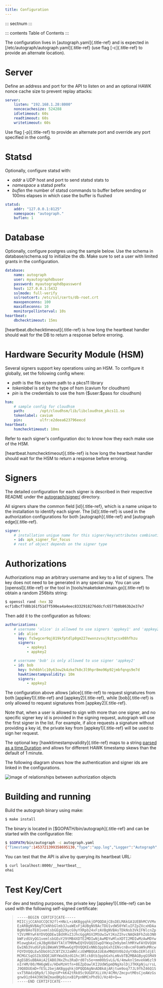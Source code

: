 ```yaml
---
title: Configuration
---
```


::: sectnum
:::

::: contents
Table of Contents
:::

The configuration lives in [autograph.yaml]{.title-ref} and is expected
in [/etc/autograph/autograph.yaml]{.title-ref} (use flag
[-c]{.title-ref} to provide an alternate location).

# Server

Define an address and port for the API to listen on and an optional HAWK
nonce cache size to prevent replay attacks:

``` yaml
server:
    listen: "192.168.1.28:8000"
    noncecachesize: 524288
    idletimeout: 60s
    readtimeout: 60s
    writetimeout: 60s
```

Use flag [-p]{.title-ref} to provide an alternate port and override any
port specified in the config.

# Statsd

Optionally, configure statsd with:

-   *addr* a UDP host and port to send statsd stats to
-   *namespace* a statsd prefix
-   *buflen* the number of statsd commands to buffer before sending or
    100ms elapses in which case the buffer is flushed

``` yaml
statsd:
    addr: "127.0.0.1:8125"
    namespace: "autograph."
    buflen: 1
```

# Database

Optionally, configure postgres using the sample below. Use the schema in
database/schema.sql to initialize the db. Make sure to set a user with
limited grants in the configuration.

``` yaml
database:
    name: autograph
    user: myautographdbuser
    password: myautographdbpassword
    host: 127.0.0.1:5432
    sslmode: full-verify
    sslrootcert: /etc/ssl/certs/db-root.crt
    maxopenconns: 100
    maxidleconns: 10
    monitorpollinterval: 10s
heartbeat:
    dbchecktimeout: 15ms
```

[heartbeat.dbchecktimeout]{.title-ref} is how long the heartbeat handler
should wait for the DB to return a response before erroring.

# Hardware Security Module (HSM)

Several signers support key operations using an HSM. To configure it
globally, set the following config where:

-   *path* is the file system path to a pkcs11 library
-   *tokenlabel* is set by the type of hsm (cavium for cloudhsm)
-   *pin* is the credentials to use the hsm (\$user:\$pass for cloudhsm)

``` yaml
hsm:
    # sample config for cloudhsm
    path:       /opt/cloudhsm/lib/libcloudhsm_pkcs11.so
    tokenlabel: cavium
    pin:        ulfr:e2deea623796eecd
heartbeat:
    hsmchecktimeout: 10ms
```

Refer to each signer\'s configuration doc to know how they each make use
of the HSM.

[heartbeat.hsmchecktimeout]{.title-ref} is how long the heartbeat
handler should wait for the HSM to return a response before erroring.

# Signers

The detailed configuration for each signer is described in their
respective README under the
[autograph/signer/](https://github.com/mozilla-services/autograph/tree/main/signer)
directory.

All signers share the common field [id]{.title-ref}, which is a name
unique to the installation to identify each signer. The [id]{.title-ref}
is used in the authorization configurations for both
[autograph]{.title-ref} and [autograph edge]{.title-ref}.

``` yaml
signer:
    # installation unigue name for this signer/key/attributes combination
    - id: apk_signer_for_focus
    # rest of object depends on the signer type
```

# Authorizations

Authorizations map an arbitrary username and key to a list of signers.
The key does not need to be generated in any special way. You can use
[openssl]{.title-ref} or the tool in
[tools/maketoken/main.go]{.title-ref} to obtain a random 256bits string:

``` bash
$ openssl rand -hex 32
ecf1dbcf7d8b161f51d7f590ea4a4eec8332918276ddcfc657fb0b863b2e37e7
```

Then add it to the configuration as follows:

``` yaml
authorizations:
    # username 'alice' is allowed to use signers 'appkey1' and 'appkey2'
    - id: alice
      key: fs5wgcer9qj819kfptdlp8gm227ewxnzvsuj9ztycsx08hfhzu
      signers:
          - appkey1
          - appkey2

    # username 'bob' is only allowed to use signer 'appkey2'
    - id: bob
      key: 9vh6bhlc10y63ow2k4zke7k0c3l9hpr8mo96p92jmbfqngs9e7d
      hawktimestampvalidity: 10m
      signers:
          - appkey2
```

The configuration above allows [alice]{.title-ref} to request signatures
from both [appkey1]{.title-ref} and [appkey2]{.title-ref}, while
[bob]{.title-ref} is only allowed to request signatures from
[appkey2]{.title-ref}.

Note that, when a user is allowed to sign with more than one signer, and
no specific signer key id is provided in the signing request, autograph
will use the first signer in the list. For example, if alice requests a
signature without providing a key id, the private key from
[appkey1]{.title-ref} will be used to sign her request.

The optional key [hawktimestampvalidity]{.title-ref} maps to a string
[parsed as a time.Duration](https://golang.org/pkg/time/#ParseDuration)
and allows for different HAWK timestamp skews than the default of 1
minute.

The following diagram shows how the authentication and signer ids are
linked in the configurations.

![image of relationships between authorization objects](statics/a-h-s.dot.svg?sanitize=true)

# Building and running

Build the autograph binary using make:

``` bash
$ make install
```

The binary is located in [\$GOPATH/bin/autograph]{.title-ref} and can be
started with the configuration file:

``` bash
$ $GOPATH/bin/autograph -c autograph.yaml
{"Timestamp":1453721399358695130,"Type":"app.log","Logger":"Autograph","Hostname":"gator1","EnvVersion":"2.0","Pid":17287,"Fields":{"msg":"main.go:74: Starting Autograph API on localhost:8000"}}
```

You can test that the API is alive by querying its heartbeat URL:

``` bash
$ curl localhost:8000/__heartbeat__
ohai
```

# Test Key/Cert

For dev and testing purposes, the private key [appkey1]{.title-ref} can
be used with the following self-signed certificate:

>     -----BEGIN CERTIFICATE-----
>     MIICjjCCAhUCCQC92fl+HNcL+zAKBggqhkjOPQQDAjCBsDELMAkGA1UEBhMCVVMx
>     EzARBgNVBAgTCkNhbGlmb3JuaWExFjAUBgNVBAcTDU1vdW50YWluIFZpZXcxHDAa
>     BgNVBAoTE01vemlsbGEgQ29ycG9yYXRpb24xFzAVBgNVBAsTDkNsb3VkIFNlcnZp
>     Y2VzMRYwFAYDVQQDEw1BdXRvZ3JhcGggRGV2MSUwIwYJKoZIhvcNAQkBFhZob3N0
>     bWFzdGVyQG1vemlsbGEuY29tMB4XDTE2MDIwNjAwMDYwMloXDTI2MDIwMzAwMDYw
>     MlowgbAxCzAJBgNVBAYTAlVTMRMwEQYDVQQIEwpDYWxpZm9ybmlhMRYwFAYDVQQH
>     Ew1Nb3VudGFpbiBWaWV3MRwwGgYDVQQKExNNb3ppbGxhIENvcnBvcmF0aW9uMRcw
>     FQYDVQQLEw5DbG91ZCBTZXJ2aWNlczEWMBQGA1UEAxMNQXV0b2dyYXBoIERldjEl
>     MCMGCSqGSIb3DQEJARYWaG9zdG1hc3RlckBtb3ppbGxhLmNvbTB2MBAGByqGSM49
>     AgEGBSuBBAAiA2IABOJNxZhu3RaDrd07s5e+mm00bSvLG/6/4mwknlSmvekW6zl9
>     nIrHM/00/MH6gWEv/HDeMzHtfn+8EZpDawlKI2UdWSpmDNgXolDjJTKKpNju/rsL
>     J9Q8DUEmD+fE5L2bejAKBggqhkjOPQQDAgNnADBkAjARjtum9oq77JL9fhZ46Q1S
>     vxT5RAdzQRp9/l3OqnUP+kK42tRk05c9UGDFXLLVH/4CMH/ZmcpvtM0sCjeAWzGs
>     gnw91z0443965WZmaeBKpbinxB1PpnNMCnPhd9J/Hz40+Q==
>     -----END CERTIFICATE-----
